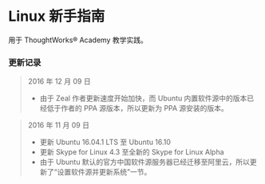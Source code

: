 # Linux 新手指南

用于 ThoughtWorks® Academy 教学实践。

### 更新记录

> 2016 年 12 月 09 日
> - 由于 Zeal 作者更新速度开始加快，而 Ubuntu 内置软件源中的版本已经低于作者的 PPA 源版本，所以更新为 PPA 源安装的版本。

> 2016 年 11 月 09 日
> - 更新 Ubuntu 16.04.1 LTS 至 Ubuntu 16.10
> - 更新 Skype for Linux 4.3 至全新的 Skype for Linux Alpha
> - 由于 Ubuntu 默认的官方中国软件源服务器已经迁移至阿里云，所以更新了“设置软件源并更新系统”一节。
